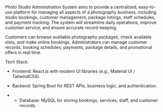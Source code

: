 Photo Studio Administration System aims to provide a centralized, easy-to-use platform for managing all aspects of a photography business, including studio bookings, customer management, package listings, staff schedules, and payment tracking. The system will streamline daily operations, improve customer service, and ensure accurate record-keeping.

Customers can browse available photography packages, check available slots, and make online bookings. Administrators can manage customer records, booking schedules, payments, package details, and promotional offers in real time.

Tech Stack:

- Frontend: React.js with modern UI libraries (e.g., Material UI / TailwindCSS).
  
- Backend: Spring Boot for REST APIs, business logic, and authentication.

- - Database: MySQL for storing bookings, services, staff, and customer records.



